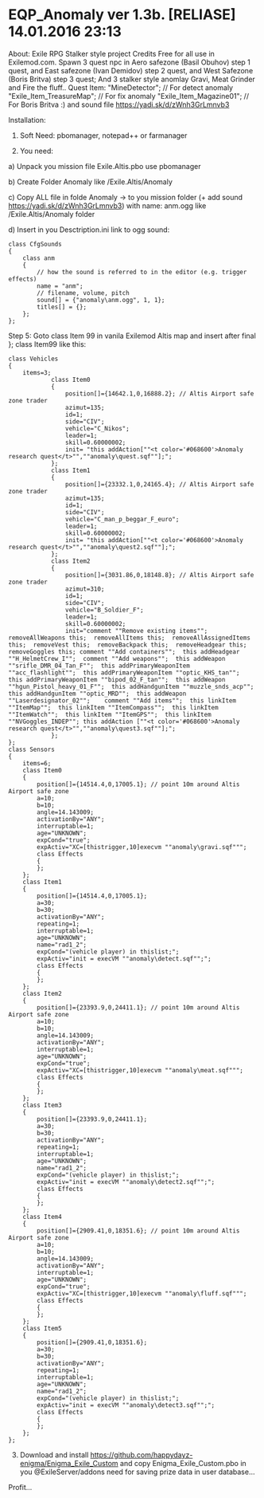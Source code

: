# EQP_Anomaly ver 1.3b. [RELIASE] 14.01.2016 23:13
About: Exile RPG Stalker style project Credits Free for all use in Exilemod.com. Spawn 3 quest npc in Aero safezone (Basil Obuhov) step 1 quest, and East safezone (Ivan Demidov) step 2 quest, and West Safezone (Boris Britva) step 3 quest;
And 3 stalker style anomlay Gravi, Meat Grinder and Fire the fluff..
Quest Item: 
"MineDetector"; // For detect anomaly
"Exile_Item_TreasureMap"; // For fix anomaly
"Exile_Item_Magazine01"; // For Boris Britva :)
and sound file https://yadi.sk/d/zWnh3GrLmnvb3

Installation:

1) Soft Need: pbomanager, notepad++ or farmanager

2) You need: 

a) Unpack you mission file Exile.Altis.pbo use pbomanager

b) Create Folder Anomaly like /Exile.Altis/Anomaly

c) Copy ALL file in folde Anomaly -> to you mission folder  (+ add sound https://yadi.sk/d/zWnh3GrLmnvb3) with name: anm.ogg like /Exile.Altis/Anomaly folder

d) Insert in you Desctription.ini link to ogg sound:

	class CfgSounds
	{
		class anm
		{
			// how the sound is referred to in the editor (e.g. trigger effects)
			name = "anm";
			// filename, volume, pitch
			sound[] = {"anomaly\anm.ogg", 1, 1};
			titles[] = {};
		};
	};

Step 5: Goto  class Item 99 in vanila Exilemod Altis map and insert after final }; class Item99 like this:

	class Vehicles
	{
		items=3;
				class Item0
				{
					position[]={14642.1,0,16888.2}; // Altis Airport safe zone trader
					azimut=135;
					id=1;
					side="CIV";
					vehicle="C_Nikos";
					leader=1;
					skill=0.60000002;
					init= "this addAction[""<t color='#068600'>Anomaly research quest</t>"",""anomaly\quest.sqf""];";
				};
				class Item1
				{
					position[]={23332.1,0,24165.4}; // Altis Airport safe zone trader
					azimut=135;
					id=1;
					side="CIV";
					vehicle="C_man_p_beggar_F_euro";
					leader=1;
					skill=0.60000002;
					init= "this addAction[""<t color='#068600'>Anomaly research quest</t>"",""anomaly\quest2.sqf""];";
				};
				class Item2
				{
					position[]={3031.86,0,18148.8}; // Altis Airport safe zone trader
					azimut=310;
					id=1;
					side="CIV";
					vehicle="B_Soldier_F";
					leader=1;
					skill=0.60000002;
					init="comment ""Remove existing items"";  removeAllWeapons this;  removeAllItems this;  removeAllAssignedItems this;  removeVest this;  removeBackpack this;  removeHeadgear this;  removeGoggles this; comment ""Add containers"";  this addHeadgear ""H_HelmetCrew_I"";  comment ""Add weapons"";  this addWeapon ""srifle_DMR_04_Tan_F"";  this addPrimaryWeaponItem ""acc_flashlight"";  this addPrimaryWeaponItem ""optic_KHS_tan"";  this addPrimaryWeaponItem ""bipod_02_F_tan"";  this addWeapon ""hgun_Pistol_heavy_01_F"";  this addHandgunItem ""muzzle_snds_acp"";  this addHandgunItem ""optic_MRD"";  this addWeapon ""Laserdesignator_02"";    comment ""Add items"";  this linkItem ""ItemMap"";  this linkItem ""ItemCompass"";  this linkItem ""ItemWatch"";  this linkItem ""ItemGPS"";  this linkItem ""NVGoggles_INDEP""; this addAction [""<t color='#068600'>Anomaly research quest</t>"",""anomaly\quest3.sqf""];";
				};
	};
	class Sensors
	{
		items=6;
		class Item0
		{
			position[]={14514.4,0,17005.1}; // point 10m around Altis Airport safe zone
			a=10;
			b=10;
			angle=14.143009;
			activationBy="ANY";
			interruptable=1;
			age="UNKNOWN";
			expCond="true";
			expActiv="XC=[thistrigger,10]execvm ""anomaly\gravi.sqf""";
			class Effects
			{
			};
		};
		class Item1
		{
			position[]={14514.4,0,17005.1};
			a=30;
			b=30;
			activationBy="ANY";
			repeating=1;
			interruptable=1;
			age="UNKNOWN";
			name="rad1_2";
			expCond="(vehicle player) in thislist;";
			expActiv="init = execVM ""anomaly\detect.sqf"";";
			class Effects
			{
			};
		};
		class Item2
		{
			position[]={23393.9,0,24411.1}; // point 10m around Altis Airport safe zone
			a=10;
			b=10;
			angle=14.143009;
			activationBy="ANY";
			interruptable=1;
			age="UNKNOWN";
			expCond="true";
			expActiv="XC=[thistrigger,10]execvm ""anomaly\meat.sqf""";
			class Effects
			{
			};
		};
		class Item3
		{
			position[]={23393.9,0,24411.1};
			a=30;
			b=30;
			activationBy="ANY";
			repeating=1;
			interruptable=1;
			age="UNKNOWN";
			name="rad1_2";
			expCond="(vehicle player) in thislist;";
			expActiv="init = execVM ""anomaly\detect2.sqf"";";
			class Effects
			{
			};
		};
		class Item4
		{
			position[]={2909.41,0,18351.6}; // point 10m around Altis Airport safe zone
			a=10;
			b=10;
			angle=14.143009;
			activationBy="ANY";
			interruptable=1;
			age="UNKNOWN";
			expCond="true";
			expActiv="XC=[thistrigger,10]execvm ""anomaly\fluff.sqf""";
			class Effects
			{
			};
		};
		class Item5
		{
			position[]={2909.41,0,18351.6};
			a=30;
			b=30;
			activationBy="ANY";
			repeating=1;
			interruptable=1;
			age="UNKNOWN";
			name="rad1_2";
			expCond="(vehicle player) in thislist;";
			expActiv="init = execVM ""anomaly\detect3.sqf"";";
			class Effects
			{
			};
		};
	};

3) Download and install https://github.com/happydayz-enigma/Enigma_Exile_Custom and copy  Enigma_Exile_Custom.pbo in you @ExileServer/addons need for saving prize data in user database...

Profit...
